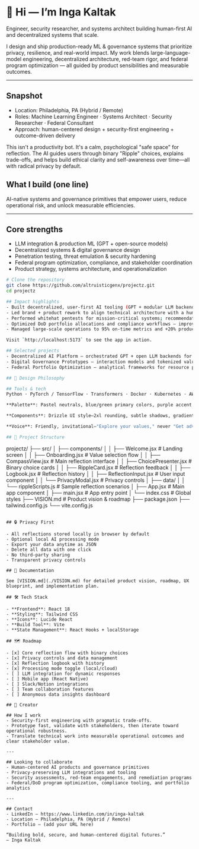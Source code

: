 # 👋 Hi — I’m Inga Kaltak
Engineer, security researcher, and systems architect building human-first AI and decentralized systems that scale.

I design and ship production-ready ML & governance systems that prioritize privacy, resilience, and real-world impact. My work blends large-language-model engineering, decentralized architecture, red-team rigor, and federal program optimization — all guided by product sensibilities and measurable outcomes.

---

## Snapshot
- Location: Philadelphia, PA (Hybrid / Remote)  
- Roles: Machine Learning Engineer · Systems Architect · Security Researcher · Federal Consultant  
- Approach: human-centered design + security-first engineering + outcome-driven delivery

This isn't a productivity bot. It's a calm, psychological "safe space" for reflection. The AI guides users through binary "Ripple" choices, explains trade-offs, and helps build ethical clarity and self-awareness over time—all with radical privacy by default.

## What I build (one line)
AI-native systems and governance primitives that empower users, reduce operational risk, and unlock measurable efficiencies.

---

## Core strengths
- LLM integration & production ML (GPT + open-source models)  
- Decentralized systems & digital governance design  
- Penetration testing, threat emulation & security hardening  
- Federal program optimization, compliance, and stakeholder coordination  
- Product strategy, systems architecture, and operationalization

```bash
# Clone the repository
git clone https://github.com/altruisticgenx/projectz.git
cd projectz

## Impact highlights
- Built decentralized, user-first AI tooling (GPT + modular LLM backends) enabling privacy-preserving inference and modular integrations.  
- Led brand + product rework to align technical architecture with a human-centered product vision and roadmapped features.  
- Performed whitehat pentests for mission-critical systems; recommendations contributed to an estimated **30% reduction in incidents**.  
- Optimized DoD portfolio allocations and compliance workflows — improving utilization by **~30%** and reducing select operational spend by **~15%**.  
- Managed large-scale operations to 95% on-time metrics and +20% productivity improvements through targeted training and process redesign.

Visit `http://localhost:5173` to see the app in action.

## Selected projects
- Decentralized AI Platform — orchestrated GPT + open LLM backends for user-controlled inference and secure data flows. (Tech: Python, Docker, k8s, LLM orchestration)  
- Digital Governance Prototypes — interaction models and tokenized value-exchange frameworks for collaborative decision-making.  
- Federal Portfolio Optimization — analytical frameworks for resource planning, compliance mapping, and cost-reduction.

## 🎨 Design Philosophy

## Tools & tech
Python · PyTorch / TensorFlow · Transformers · Docker · Kubernetes · AWS / GCP · LLM toolkits · Threat modeling · Burp Suite · Agile · UX & product tooling

**Palette**: Pastel neutrals, blue/green primary colors, purple accent CTAs

**Components**: Drizzle UI style—2xl rounding, subtle shadows, gradients

**Voice**: Friendly, invitational—"Explore your values," never "Get advice"

## 📁 Project Structure

```
projectz/
├── src/
│   ├── components/
│   │   ├── Welcome.jsx          # Landing screen
│   │   ├── Onboarding.jsx       # Value selection flow
│   │   ├── CompassView.jsx      # Main reflection interface
│   │   ├── ChoicePresenter.jsx  # Binary choice cards
│   │   ├── RippleCard.jsx       # Reflection feedback
│   │   ├── Logbook.jsx          # Reflection history
│   │   ├── ReflectionInput.jsx  # User input component
│   │   └── PrivacyModal.jsx     # Privacy controls
│   ├── data/
│   │   └── rippleScripts.js     # Sample reflection scenarios
│   ├── App.jsx                   # Main app component
│   ├── main.jsx                  # App entry point
│   └── index.css                 # Global styles
├── VISION.md                     # Product vision & roadmap
├── package.json
├── tailwind.config.js
└── vite.config.js
```

## 🔒 Privacy First

- All reflections stored locally in browser by default
- Optional local AI processing mode
- Export your data anytime as JSON
- Delete all data with one click
- No third-party sharing
- Transparent privacy controls

## 📖 Documentation

See [VISION.md](./VISION.md) for detailed product vision, roadmap, UX blueprint, and implementation plan.

## 🛠️ Tech Stack

- **Frontend**: React 18
- **Styling**: Tailwind CSS
- **Icons**: Lucide React
- **Build Tool**: Vite
- **State Management**: React Hooks + localStorage

## 🗺️ Roadmap

- [x] Core reflection flow with binary choices
- [x] Privacy controls and data management
- [x] Reflection logbook with history
- [x] Processing mode toggle (local/cloud)
- [ ] LLM integration for dynamic responses
- [ ] Mobile app (React Native)
- [ ] Slack/Notion integrations
- [ ] Team collaboration features
- [ ] Anonymous data insights dashboard

## 👤 Creator

## How I work
- Security-first engineering with pragmatic trade-offs.  
- Prototype fast, validate with stakeholders, then iterate toward operational robustness.  
- Translate technical work into measurable operational outcomes and clear stakeholder value.

---

## Looking to collaborate
- Human-centered AI products and governance primitives  
- Privacy-preserving LLM integrations and tooling  
- Security assessments, red-team engagements, and remediation programs  
- Federal/DoD program optimization, compliance tooling, and portfolio analytics

---

## Contact
- LinkedIn — https://www.linkedin.com/in/inga-kaltak  
- Location — Philadelphia, PA (Hybrid / Remote)  
- Portfolio — (add your URL here)

“Building bold, secure, and human-centered digital futures.”  
— Inga Kaltak
